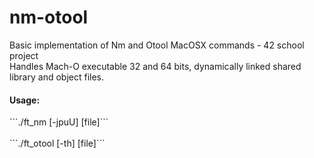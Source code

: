 # nm-otool
Basic implementation of Nm and Otool MacOSX commands - 42 school project<br>
Handles Mach-O executable 32 and 64 bits, dynamically linked shared library and object files.

<h4>Usage:</h4>
```./ft_nm [-jpuU] [file]```
<br /><br />
```./ft_otool [-th] [file]```
